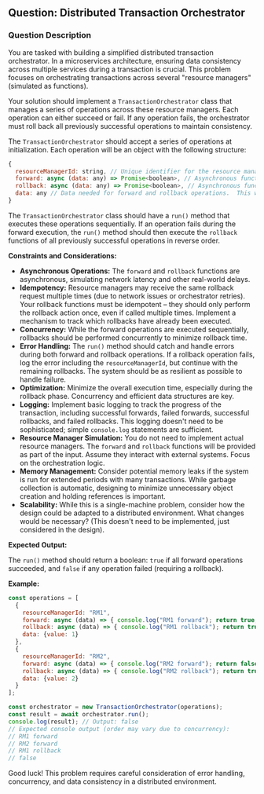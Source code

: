 ## Question: Distributed Transaction Orchestrator

### Question Description

You are tasked with building a simplified distributed transaction orchestrator. In a microservices architecture, ensuring data consistency across multiple services during a transaction is crucial. This problem focuses on orchestrating transactions across several "resource managers" (simulated as functions).

Your solution should implement a `TransactionOrchestrator` class that manages a series of operations across these resource managers. Each operation can either succeed or fail. If any operation fails, the orchestrator must roll back all previously successful operations to maintain consistency.

The `TransactionOrchestrator` should accept a series of operations at initialization. Each operation will be an object with the following structure:

```javascript
{
  resourceManagerId: string, // Unique identifier for the resource manager.
  forward: async (data: any) => Promise<boolean>, // Asynchronous function to perform the action. Returns true on success, false on failure.
  rollback: async (data: any) => Promise<boolean>, // Asynchronous function to undo the action. Returns true on success, false on failure.
  data: any // Data needed for forward and rollback operations.  This will be shared between forward and rollback.
}
```

The `TransactionOrchestrator` class should have a `run()` method that executes these operations sequentially.  If an operation fails during the forward execution, the `run()` method should then execute the `rollback` functions of all previously successful operations in reverse order.

**Constraints and Considerations:**

*   **Asynchronous Operations:** The `forward` and `rollback` functions are asynchronous, simulating network latency and other real-world delays.
*   **Idempotency:** Resource managers may receive the same rollback request multiple times (due to network issues or orchestrator retries). Your rollback functions must be idempotent – they should only perform the rollback action once, even if called multiple times. Implement a mechanism to track which rollbacks have already been executed.
*   **Concurrency:** While the forward operations are executed sequentially, rollbacks should be performed concurrently to minimize rollback time.
*   **Error Handling:** The `run()` method should catch and handle errors during both forward and rollback operations. If a rollback operation fails, log the error including the `resourceManagerId`, but continue with the remaining rollbacks. The system should be as resilient as possible to handle failure.
*   **Optimization:** Minimize the overall execution time, especially during the rollback phase. Concurrency and efficient data structures are key.
*   **Logging:** Implement basic logging to track the progress of the transaction, including successful forwards, failed forwards, successful rollbacks, and failed rollbacks. This logging doesn't need to be sophisticated; simple `console.log` statements are sufficient.
*   **Resource Manager Simulation:** You do not need to implement actual resource managers. The `forward` and `rollback` functions will be provided as part of the input. Assume they interact with external systems.  Focus on the orchestration logic.
*   **Memory Management:** Consider potential memory leaks if the system is run for extended periods with many transactions.  While garbage collection is automatic, designing to minimize unnecessary object creation and holding references is important.
*   **Scalability:** While this is a single-machine problem, consider how the design could be adapted to a distributed environment. What changes would be necessary? (This doesn't need to be implemented, just considered in the design).

**Expected Output:**

The `run()` method should return a boolean: `true` if all forward operations succeeded, and `false` if any operation failed (requiring a rollback).

**Example:**

```javascript
const operations = [
  {
    resourceManagerId: "RM1",
    forward: async (data) => { console.log("RM1 forward"); return true; },
    rollback: async (data) => { console.log("RM1 rollback"); return true; },
    data: {value: 1}
  },
  {
    resourceManagerId: "RM2",
    forward: async (data) => { console.log("RM2 forward"); return false; }, // This will cause a rollback
    rollback: async (data) => { console.log("RM2 rollback"); return true; },
    data: {value: 2}
  }
];

const orchestrator = new TransactionOrchestrator(operations);
const result = await orchestrator.run();
console.log(result); // Output: false
// Expected console output (order may vary due to concurrency):
// RM1 forward
// RM2 forward
// RM1 rollback
// false
```

Good luck! This problem requires careful consideration of error handling, concurrency, and data consistency in a distributed environment.
